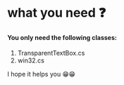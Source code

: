 # what you need ❓

#### You only need the following classes:

1. TransparentTextBox.cs
2. win32.cs

I hope it helps you 😁😁
